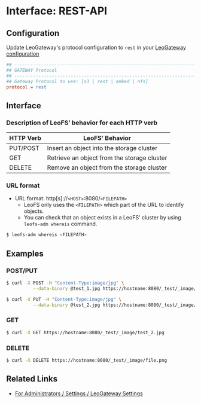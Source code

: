# Interface: REST-API
## Configuration

Update LeoGateway's protocol configuration to `rest` in your [LeoGateway configuration](https://github.com/leo-project/leofs/blob/1.3.2.1/apps/leo_gateway/priv/leo_gateway.conf)


```ini
## --------------------------------------------------------------------
## GATEWAY Protocol
## --------------------------------------------------------------------
## Gateway Protocol to use: [s3 | rest | embed | nfs]
protocol = rest
```

## Interface
### Description of LeoFS’ behavior for each HTTP verb

| HTTP Verb | LeoFS’ Behavior |
|-----------|-----------------|
| PUT/POST  | Insert an object into the storage cluster |
| GET       | Retrieve an object from the storage cluster |
| DELETE    | Remove an object from the storage cluster |

### URL format

* URL format: http[s]://`<HOST>`:8080/`<FILEPATH>`
	* LeoFS only uses the `<FILEPATH>` which part of the URL to identify objects.
	* You can check that an object exists in a LeoFS' cluster by using `leofs-adm whereis` command.

```bash
$ leofs-adm whereis <FILEPATH>
```


## Examples
### POST/PUT

```bash
$ curl -X POST -H "Content-Type:image/jpg" \
          --data-binary @test_1.jpg https://hostname:8080/_test/_image/file.png

$ curl -X PUT -H "Content-Type:image/jpg" \
          --data-binary @test_2.jpg https://hostname:8080/_test/_image/file.png
```

### GET

```bash
$ curl -X GET https://hostname:8080/_test/_image/test_2.jpg
```

### DELETE

```bash
$ curl -X DELETE https://hostname:8080/_test/_image/file.png
```


## Related Links

* [For Administrators / Settings / LeoGateway Settings](/admin/settings/leo_gateway.md)